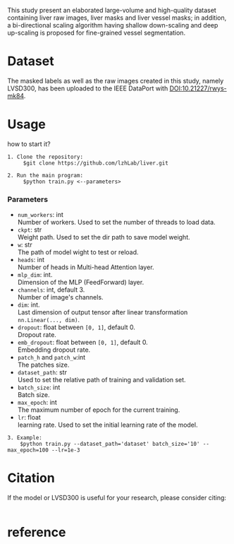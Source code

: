 This study present an elaborated large-volume and high-quality dataset containing liver raw images, liver masks and liver vessel masks; in addition, a bi-directional scaling algorithm having shallow down-scaling and deep up-scaling is proposed for fine-grained vessel segmentation.

# Dataset

The masked labels as well as the raw images created in this study, namely LVSD300, has been uploaded to the IEEE DataPort with [DOI:10.21227/rwys-mk84](https://ieee-dataport.org/documents/liver-vessel).

# Usage
how to start it?
```
1. Clone the repository:
     $git clone https://github.com/lzhLab/liver.git
     
2. Run the main program:     
     $python train.py <--parameters>
```   
### Parameters

* `num_workers`: int
   <br>Number of workers. Used to set the number of threads to load data.
* `ckpt`: str
  <br>Weight path. Used to set the dir path to save model weight. 
* `w`: str
  <br>The path of model wight to test or reload.
* `heads`: int
  <br>Number of heads in Multi-head Attention layer.
* `mlp_dim`: int.
  <br>Dimension of the MLP (FeedForward) layer.
* `channels`: int, default 3.
  <br>Number of image's channels.
* `dim`: int.
  <br>Last dimension of output tensor after linear transformation `nn.Linear(..., dim)`.
* `dropout`: float between `[0, 1]`, default 0.
  <br>Dropout rate.
* `emb_dropout`: float between `[0, 1]`, default 0.
  <br>Embedding dropout rate.
* `patch_h` and `patch_w`:int
  <br>The patches size.
* `dataset_path`: str
  <br>Used to set the relative path of training and validation set.
* `batch_size`: int
  <br>Batch size.
* `max_epoch`: int 
  <br>The maximum number of epoch for the current training.
* `lr`: float
  <br>learning rate. Used to set the initial learning rate of the model.
```  
3. Example:  
	$python train.py --dataset_path='dataset' batch_size='10' --max_epoch=100 --lr=1e-3
```
# Citation
If the model or LVSD300 is useful for your research, please consider citing:
```

```
# reference

